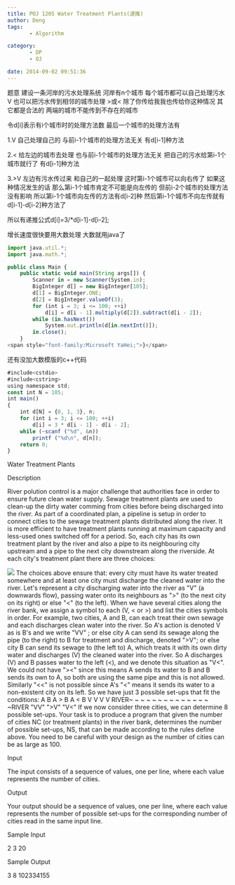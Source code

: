 ```yaml
---
title: POJ 1205 Water Treatment Plants(递推)
author: Deng
tags: 
       - Algorithm

category: 
       - DP
       - OJ

date: 2014-09-02 09:51:36
---
```

题意 建设一条河岸的污水处理系统 河岸有n个城市 每个城市都可以自己处理污水 V 也可以把污水传到相邻的城市处理 >或< 除了你传给我我也传给你这种情况 其它都是合法的 两端的城市不能传到不存在的城市

令d[i]表示有i个城市时的处理方法数 最后一个城市的处理方法有

1.V 自己处理自己的 与前i-1个城市的处理方法无关 有d[i-1]种方法

2.< 给左边的城市去处理 也与前i-1个城市的处理方法无关 把自己的污水给第i-1个城市就行了 有d[i-1]种方法

3.>V 左边有污水传过来 和自己的一起处理 这时第i-1个城市可以向右传了 如果这种情况发生的话 那么第i-1个城市肯定不可能是向左传的 但前i-2个城市的处理方法没有影响 所以第i-1个城市向左传的方法有d[i-2]种 然后第i-1个城市不向左传就有d[i-1]-d[i-2]种方法了

所以有递推公式d[i]=3/*d[i-1]-d[i-2];

增长速度很快要用大数处理 大数就用java了

```js 
import java.util.*;
import java.math.*;

public class Main {
	public static void main(String args[]) {
		Scanner in = new Scanner(System.in);
		BigInteger d[] = new BigInteger[105];
		d[1] = BigInteger.ONE;
		d[2] = BigInteger.valueOf(3);
		for (int i = 3; i <= 100; ++i)
			d[i] = d[i - 1].multiply(d[2]).subtract(d[i - 2]);
		while (in.hasNext())
			System.out.println(d[in.nextInt()]);
		in.close();
	}
<span style="font-family:Microsoft YaHei;">}</span>
```
还有没加大数模版的c++代码

```js 
#include<cstdio>
#include<cstring>
using namespace std;
const int N = 105;
int main()
{
    int d[N] = {0, 1, 3}, n;
    for (int i = 3; i <= 100; ++i)
        d[i] = 3 * d[i - 1] - d[i - 2];
    while (~scanf ("%d", &n))
        printf ("%d\n", d[n]);
    return 0;
}
```

Water Treatment Plants

Description

River polution control is a major challenge that authorities face in order to ensure future clean water supply. Sewage treatment plants are used to clean-up the dirty water comming from cities before being discharged into the river.
As part of a coordinated plan, a pipeline is setup in order to connect cities to the sewage treatment plants distributed along the river. It is more efficient to have treatment plants running at maximum capacity and less-used ones switched off for a period. So, each city has its own treatment plant by the river and also a pipe to its neighbouring city upstream and a pipe to the next city downstream along the riverside. At each city's treatment plant there are three choices:

![](../images/es-1205_1.jpg.png)
The choices above ensure that:
every city must have its water treated somewhere and
at least one city must discharge the cleaned water into the river.
Let's represent a city discharging water into the river as "V" (a downwards flow), passing water onto its neighbours as ">" (to the next city on its right) or else "<" (to the left). When we have several cities along the river bank, we assign a symbol to each (V, < or >) and list the cities symbols in order. For example, two cities, A and B, can
each treat their own sewage and each discharges clean water into the river. So A's action is denoted V as is B's and we write "VV" ;
or else city A can send its sewage along the pipe (to the right) to B for treatment and discharge, denoted ">V";
or else city B can send its sewage to (the left to) A, which treats it with its own dirty water and discharges (V) the cleaned water into the river. So A discharges (V) and B passes water to the left (<), and we denote this situation as "V<".
We could not have "><" since this means A sends its water to B and B sends its own to A, so both are using the same pipe and this is not allowed. Similarly "<<" is not possible since A's "<" means it sends its water to a non-existent city on its left.
So we have just 3 possible set-ups that fit the conditions:
 A B A > B A < B V V V V RIVER~ ~ ~ ~ ~ ~ ~ ~ ~ ~ ~ ~ ~ ~ ~RIVER "VV" ">V" "V<"
If we now consider three cities, we can determine 8 possible set-ups.
Your task is to produce a program that given the number of cities NC (or treatment plants) in the river bank, determines the number of possible set-ups, NS, that can be made according to the rules define above.
You need to be careful with your design as the number of cities can be as large as 100.

Input

The input consists of a sequence of values, one per line, where each value represents the number of cities.

Output

Your output should be a sequence of values, one per line, where each value represents the number of possible set-ups for the corresponding number of cities read in the same input line.

Sample Input

2 3 20

Sample Output

3 8 102334155